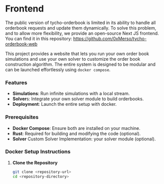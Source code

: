 # Frontend

The public version of tycho-orderbook is limited in its ability to handle all orderbook requests and update them dynamically.
To solve this problem, and to allow more flexibility, we provide an open-source Next JS frontend.
You can find it in this repository: https://github.com/0xMerso/tycho-orderbook-web

This project provides a website that lets you run your own order book simulations and use your own solver to customize the order book construction algorithm.
The entire system is designed to be modular and can be launched effortlessly using `docker compose`.

### Features

- **Simulations**: Run infinite simulations with a local stream.
- **Solver**s: Integrate your own solver module to build orderbooks.
- **Deployment**: Launch the entire setup with docker.

### Prerequisites

- **Docker Compose**: Ensure both are installed on your machine.
- **Rust**: Required for building and modifying the code (optional).
- **Solver** Custom Solver Implementation: your solver module (optional).

### Docker Setup Instructions

1. **Clone the Repository**

   ```bash
   git clone <repository-url>
   cd <repository-directory>


